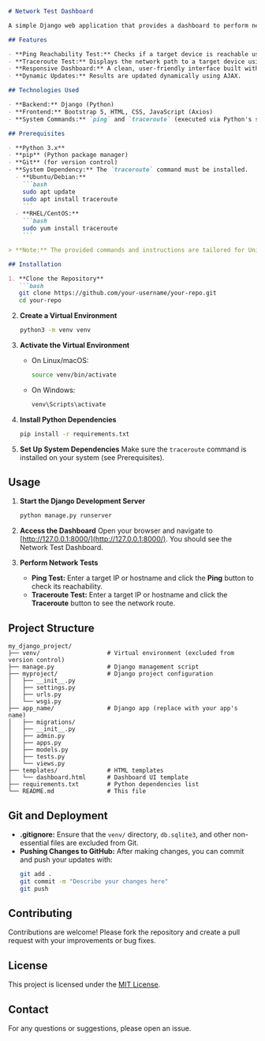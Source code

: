 ```markdown
# Network Test Dashboard

A simple Django web application that provides a dashboard to perform network tests such as **ping reachability** and **traceroute**. The application features a responsive UI built with Bootstrap and uses AJAX (via Axios) to dynamically display test results without page reloads.

## Features

- **Ping Reachability Test:** Checks if a target device is reachable using the `ping` command.
- **Traceroute Test:** Displays the network path to a target device using the `traceroute` command.
- **Responsive Dashboard:** A clean, user-friendly interface built with Bootstrap.
- **Dynamic Updates:** Results are updated dynamically using AJAX.

## Technologies Used

- **Backend:** Django (Python)
- **Frontend:** Bootstrap 5, HTML, CSS, JavaScript (Axios)
- **System Commands:** `ping` and `traceroute` (executed via Python's subprocess module)

## Prerequisites

- **Python 3.x**
- **pip** (Python package manager)
- **Git** (for version control)
- **System Dependency:** The `traceroute` command must be installed.
  - **Ubuntu/Debian:**
    ```bash
    sudo apt update
    sudo apt install traceroute
    ```
  - **RHEL/CentOS:**
    ```bash
    sudo yum install traceroute
    ```

> **Note:** The provided commands and instructions are tailored for Unix-based systems. Windows users might need to adjust the commands (e.g., using `tracert` instead of `traceroute`).

## Installation

1. **Clone the Repository**
   ```bash
   git clone https://github.com/your-username/your-repo.git
   cd your-repo
   ```

2. **Create a Virtual Environment**
   ```bash
   python3 -m venv venv
   ```

3. **Activate the Virtual Environment**
   - On Linux/macOS:
     ```bash
     source venv/bin/activate
     ```
   - On Windows:
     ```bash
     venv\Scripts\activate
     ```

4. **Install Python Dependencies**
   ```bash
   pip install -r requirements.txt
   ```

5. **Set Up System Dependencies**
   Make sure the `traceroute` command is installed on your system (see Prerequisites).

## Usage

1. **Start the Django Development Server**
   ```bash
   python manage.py runserver
   ```

2. **Access the Dashboard**
   Open your browser and navigate to [http://127.0.0.1:8000/](http://127.0.0.1:8000/). You should see the Network Test Dashboard.

3. **Perform Network Tests**
   - **Ping Test:** Enter a target IP or hostname and click the **Ping** button to check its reachability.
   - **Traceroute Test:** Enter a target IP or hostname and click the **Traceroute** button to see the network route.

## Project Structure

```plaintext
my_django_project/
├── venv/                   # Virtual environment (excluded from version control)
├── manage.py               # Django management script
├── myproject/              # Django project configuration
│   ├── __init__.py
│   ├── settings.py
│   ├── urls.py
│   └── wsgi.py
├── app_name/               # Django app (replace with your app's name)
│   ├── migrations/
│   ├── __init__.py
│   ├── admin.py
│   ├── apps.py
│   ├── models.py
│   ├── tests.py
│   └── views.py
├── templates/              # HTML templates
│   └── dashboard.html      # Dashboard UI template
├── requirements.txt        # Python dependencies list
└── README.md               # This file
```

## Git and Deployment

- **.gitignore:** Ensure that the `venv/` directory, `db.sqlite3`, and other non-essential files are excluded from Git.
- **Pushing Changes to GitHub:**
  After making changes, you can commit and push your updates with:
  ```bash
  git add .
  git commit -m "Describe your changes here"
  git push
  ```

## Contributing

Contributions are welcome! Please fork the repository and create a pull request with your improvements or bug fixes.

## License

This project is licensed under the [MIT License](LICENSE).

## Contact

For any questions or suggestions, please open an issue.
```



